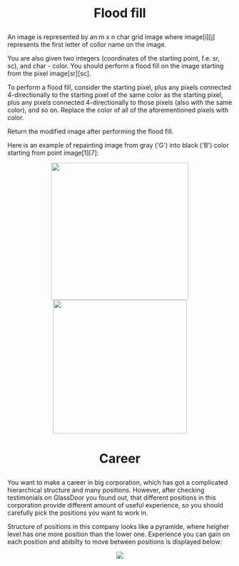 #
# <p align="center">Flood fill</p>

An image is represented by an m x n char grid image where image[i][j] represents the first letter of collor name on the image.

You are also given two integers (coordinates of the starting point, f.e. sr, sc), and char - color. You should perform a flood fill on the image starting from the pixel image[sr][sc].

To perform a flood fill, consider the starting pixel, plus any pixels connected 4-directionally to the starting pixel of the same color as the starting pixel, plus any pixels connected 4-directionally to those pixels (also with the same color), and so on. Replace the color of all of the aforementioned pixels with color.

Return the modified image after performing the flood fill.

Here is an example of repainting image from gray ('G') into black ('B') color starting from point image[1][7]:

<p align="center">
<img width="308" src="https://user-images.githubusercontent.com/92269527/207987517-79a9457e-875a-42c0-b5a1-3794a7451b5f.png"> 
<img width="300" src="https://user-images.githubusercontent.com/92269527/207987628-207150dd-cfd1-48dc-ac2e-d9ad605e60f2.png">
</p>

#
# <p align="center">Career</p>

You want to make a career in big corporation, which has got a complicated hierarchical structure and many positions. However, after checking testimonials on GlassDoor you found out, that different positions in this corporation provide different amount of useful experience, so you should carefully pick the positions you want to work in.

Structure of positions in this company looks like a pyramide, where heigher level has one more position than the lower one. Experience you can gain on each position and abibilty to move between positions is displayed below:
<p align="center">
<img src="https://user-images.githubusercontent.com/92269527/207985462-d3c7be3c-8003-4d74-b8da-e184116c9a18.png">
</p>

